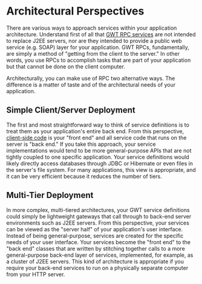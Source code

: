 # Architectural Perspectives #

There are various ways to approach services within your application architecture. Understand first of all that [GWT RPC services](DevGuideRemoteProcedureCalls.md) are not intended to replace J2EE servers, nor are they intended to provide a public web service (e.g. SOAP) layer for your application. GWT RPCs, fundamentally, are simply a method of "getting from the client to the server." In other words, you use RPCs to accomplish tasks that are part of your application but that cannot be done on the client computer.

Architecturally, you can make use of RPC two alternative ways. The difference is a matter of taste and of the architectural needs of your application.

## Simple Client/Server Deployment ##

The first and most straightforward way to think of service definitions is to treat them as your application's entire back end. From this perspective, [client-side code](DevGuideClientSide.md) is your "front end" and all service code that runs on the server is "back end." If you take this approach, your service implementations would tend to be more general-purpose APIs that are not tightly coupled to one specific application. Your service definitions would likely directly access databases through JDBC or Hibernate or even files in the server's file system. For many applications, this view is appropriate, and it can be very efficient because it reduces the number of tiers.

## Multi-Tier Deployment ##

In more complex, multi-tiered architectures, your GWT service definitions could simply be lightweight gateways that call through to back-end server environments such as J2EE servers. From this perspective, your services can be viewed as the "server half" of your application's user interface. Instead of being general-purpose, services are created for the specific needs of your user interface. Your services become the "front end" to the "back end" classes that are written by stitching together calls to a more general-purpose back-end layer of services, implemented, for example, as a cluster of J2EE servers. This kind of architecture is appropriate if you require your back-end services to run on a physically separate computer from your HTTP server.
